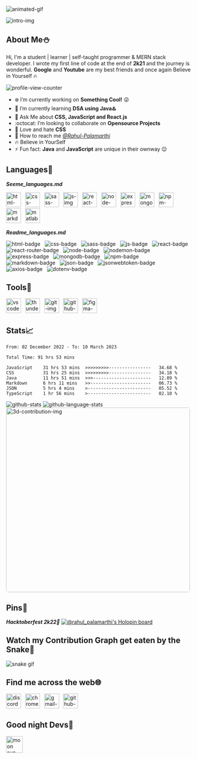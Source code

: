 <!-- Intro section -->

![animated-gif](https://github.com/Rahul-Palamarthi/Rahul-Palamarthi/blob/main/assets/coding-animation.gif)

![intro-img](https://github.com/Rahul-Palamarthi/Rahul-Palamarthi/blob/main/assets/header.png)


## About Me⛄
Hi, I'm a student | learner | self-taught programmer & MERN stack developer. I wrote my first line of code at the end of **2k21** and the journey is wonderful. **Google** and **Youtube** are my best friends and once again Believe in Yourself 🔥 <br>

<!-- <span>![discord-active-status](https://dcbadge.vercel.app/api/shield/733645557989376011)</span>&nbsp;&nbsp; -->
<span>![profile-view-counter](https://komarev.com/ghpvc/?username=Rahul-Palamarthi&style=for-the-badge&color=blueviolet)</span>

-   ❄️ I’m currently working on **Something Cool!** 😜
-   🌱 I’m currently learning **DSA using Java♨️**
-   👻 Ask Me about **CSS, JavaScript and React.js**
-   :octocat: I’m looking to collaborate on **Opensource Projects**
-   💙 Love and hate **CSS**
-   📮 How to reach me _[@Rahul-Palamarthi](#find-me-across-the-web)_
-   🔥 Believe in YourSelf
-   ⚡ Fun fact: **Java** and **JavaScript** are unique in their ownway 😉


<!-- language section -->
## Languages🔣
_**Seeme_languages.md**_<br />

<span><img height="40" src="https://github.com/Rahul-Palamarthi/Rahul-Palamarthi/blob/main/assets/languages/html.svg" alt="html-img"/></span>&nbsp;&nbsp;
<span><img height="40" src="https://github.com/Rahul-Palamarthi/Rahul-Palamarthi/blob/main/assets/languages/css.svg" alt="css-img"/></span>&nbsp;&nbsp;
<span><img height="40" src="https://github.com/Rahul-Palamarthi/Rahul-Palamarthi/blob/main/assets/languages/sass.svg" alt="sass-img"/></span>&nbsp;&nbsp;
<span><img height="40" src="https://github.com/Rahul-Palamarthi/Rahul-Palamarthi/blob/main/assets/languages/js.svg" alt="js-img"/></span>&nbsp;&nbsp;
<span><img height="40" src="https://github.com/Rahul-Palamarthi/Rahul-Palamarthi/blob/main/assets/languages/react.svg" alt="react-img"/></span>&nbsp;&nbsp;
<span><img height="40" src="https://github.com/Rahul-Palamarthi/Rahul-Palamarthi/blob/main/assets/languages/node.svg" alt="node-img"/></span>&nbsp;&nbsp;
<span><img height="40" src="https://github.com/Rahul-Palamarthi/Rahul-Palamarthi/blob/main/assets/languages/express.svg" alt="express-img"/></span>&nbsp;&nbsp;
<span><img height="40" src="https://github.com/Rahul-Palamarthi/Rahul-Palamarthi/blob/main/assets/languages/mongodb.svg" alt="mongodb-img"/></span>&nbsp;&nbsp;
<span><img height="40" src="https://github.com/Rahul-Palamarthi/Rahul-Palamarthi/blob/main/assets/languages/npm.svg" alt="npm-img"/></span>&nbsp;&nbsp;
<span><img height="40" src="https://github.com/Rahul-Palamarthi/Rahul-Palamarthi/blob/main/assets/languages/markdown.svg" alt="markdown-img"/></span>&nbsp;&nbsp;
<span><img height="40" src="https://github.com/Rahul-Palamarthi/Rahul-Palamarthi/blob/main/assets/languages/matlab.svg" alt="matlab-img"/></span>&nbsp;&nbsp;

_**Readme_languages.md**_<br />

<span><img src="https://img.shields.io/badge/HTML5-ff5722.svg?style=for-the-badge&logo=HTML5&logoColor=white" alt="html-badge"/></span>&nbsp;&nbsp;
<span><img src="https://img.shields.io/badge/CSS3-004ce8.svg?style=for-the-badge&logo=CSS3&logoColor=white" alt="css-badge"/></span>&nbsp;&nbsp;
<span><img src="https://img.shields.io/badge/Sass-CC6799.svg?style=for-the-badge&logo=Sass&logoColor=white" alt="sass-badge"/></span>&nbsp;&nbsp;
<span><img src="https://img.shields.io/badge/JavaScript-ffdf00.svg?style=for-the-badge&logo=JavaScript&logoColor=black" alt="js-badge"/></span>&nbsp;&nbsp;
<span><img src="https://img.shields.io/badge/React-61DAFB.svg?style=for-the-badge&logo=React&logoColor=black" alt="react-badge"/></span>&nbsp;&nbsp;
<span><img src="https://img.shields.io/badge/React%20Router-ec4545.svg?style=for-the-badge&logo=React-Router&logoColor=white" alt="react-router-badge"/></span>&nbsp;&nbsp;
<span><img src="https://img.shields.io/badge/Node.js-339933.svg?style=for-the-badge&logo=nodedotjs&logoColor=white" alt="node-badge"/></span>&nbsp;&nbsp;
<span><img src="https://img.shields.io/badge/Nodemon-76D04B.svg?style=for-the-badge&logo=Nodemon&logoColor=white" alt="nodemon-badge"/></span>&nbsp;&nbsp;
<span><img src="https://img.shields.io/badge/Express-000000.svg?style=for-the-badge&logo=Express&logoColor=white" alt="express-badge"/></span>&nbsp;&nbsp;
<span><img src="https://img.shields.io/badge/MongoDB-10aa50.svg?style=for-the-badge&logo=MongoDB&logoColor=white" alt="mongodb-badge"/></span>&nbsp;&nbsp;
<span><img src="https://img.shields.io/badge/npm-c33435.svg?style=for-the-badge&logo=npm&logoColor=white" alt="npm-badge"/></span>&nbsp;&nbsp;
<span><img src="https://img.shields.io/badge/Markdown-000000.svg?style=for-the-badge&logo=Markdown&logoColor=white" alt="markdown-badge"/></span>&nbsp;&nbsp;
<span><img src="https://img.shields.io/badge/JSON-000000.svg?style=for-the-badge&logo=JSON&logoColor=white" alt="json-badge"/></span>&nbsp;&nbsp;
<span><img src="https://img.shields.io/badge/JSON%20Web%20Tokens-000000.svg?style=for-the-badge&logo=JSON-Web-Tokens&logoColor=white" alt="jsonwebtoken-badge"/></span>&nbsp;&nbsp;
<span><img src="https://img.shields.io/badge/Axios-5A29E4.svg?style=for-the-badge&logo=Axios&logoColor=white" alt="axios-badge" /></span>&nbsp;&nbsp;
<span><img src="https://img.shields.io/badge/.ENV-ECD53F.svg?style=for-the-badge&logo=dotenv&logoColor=black" alt="dotenv-badge"/></span>&nbsp;&nbsp;


<!-- tools section -->
## Tools🧰
<span><img height="40" src="https://github.com/Rahul-Palamarthi/Rahul-Palamarthi/blob/main/assets/tools/vscode.svg" alt="vscode-img"/></span>&nbsp;&nbsp;
<span><img height="40" src="https://github.com/Rahul-Palamarthi/Rahul-Palamarthi/blob/main/assets/tools/thunderclient.svg" alt="thunderclient-img"/></span>&nbsp;&nbsp;
<span><img height="40" src="https://github.com/Rahul-Palamarthi/Rahul-Palamarthi/blob/main/assets/tools/git.svg" alt="git-img"/></span>&nbsp;&nbsp;
<span><img height="40" src="https://github.com/Rahul-Palamarthi/Rahul-Palamarthi/blob/main/assets/tools/github.svg" alt="github-img"/></span>&nbsp;&nbsp;
<span><img height="40" src="https://github.com/Rahul-Palamarthi/Rahul-Palamarthi/blob/main/assets/tools/figma.svg" alt="figma-img"/></span>&nbsp;&nbsp;


<!-- stats section-->
## Stats📈

<!--START_SECTION:waka-->

```text
From: 02 December 2022 - To: 10 March 2023

Total Time: 91 hrs 53 mins

JavaScript    31 hrs 53 mins  >>>>>>>>>----------------   34.68 %
CSS           31 hrs 25 mins  >>>>>>>>>----------------   34.18 %
Java          11 hrs 51 mins  >>>----------------------   12.89 %
Markdown      6 hrs 11 mins   >>-----------------------   06.73 %
JSON          5 hrs 4 mins    >------------------------   05.52 %
TypeScript    1 hr 56 mins    >------------------------   02.10 %
```

<!--END_SECTION:waka-->

<img src="https://github-readme-stats.vercel.app/api?username=Rahul-Palamarthi&show_icons=true&theme=transparent&border_color=161b22&bg_color=161b22&title_color=5555ff&icon_color=be90f2&text_color=aaffff&card_width=500" alt="github-stats"/>

<img src="https://github-readme-stats.vercel.app/api/top-langs/?username=Rahul-Palamarthi&layout=compact&theme=transparent&border_color=161b22&bg_color=161b22&title_color=5555ff&text_color=aaffff&card_width=450" alt="github-language-stats" />

<img width="500" style="border-radius: 5px;" src="https://github.com/Rahul-Palamarthi/Rahul-Palamarthi/blob/main/profile-3d-contrib/profile-night-rainbow.svg" alt="3d-contribution-img" />


<!-- pins section -->
## Pins📍

_**Hacktoberfest 2k22🎉**_
[![@rahul_palamarthi's Holopin board](https://holopin.me/rahul_palamarthi)](https://holopin.io/@rahul_palamarthi)


<!-- snake section -->
## Watch my Contribution Graph get eaten by the Snake🐍
![snake gif](https://github.com/Rahul-Palamarthi/Rahul-Palamarthi/blob/output/github-contribution-grid-snake.svg)


<!-- social section -->
## Find me across the web🌐
[<img height="40" src="https://github.com/Rahul-Palamarthi/Rahul-Palamarthi/blob/main/assets/social/discord.svg" alt="discord-img"/>](https://discord.com/users/733645557989376011 "discord")&nbsp;&nbsp;
[<img height="40" src="https://github.com/Rahul-Palamarthi/Rahul-Palamarthi/blob/main/assets/social/chrome.svg" alt="chrome-img"/>](https://rahul-palamarthi.github.io/Web-Portfolio/ "portfolio")&nbsp;&nbsp;
[<img height="40" src="https://github.com/Rahul-Palamarthi/Rahul-Palamarthi/blob/main/assets/social/gmail.svg" alt="gmail-img"/>](mailto:rahulpalamarthi@gmail.com "gmail")&nbsp;&nbsp;
[<img height="40" src="https://github.com/Rahul-Palamarthi/Rahul-Palamarthi/blob/main/assets/social/github.svg" alt="github-img"/>](https://github.com/Rahul-Palamarthi "github")&nbsp;&nbsp;


<!-- bottom section -->
<!-- ## Stop digging, you've hit the bottom⛏ -->
<!-- <img src="https://github.com/Rahul-Palamarthi/Rahul-Palamarthi/blob/main/assets/dino.gif" alt="dino-gif" /> -->


<!-- Moon section -->
## Good night Devs🥱
<img height="45" src="https://moon-svg.minung.dev/moon.svg?theme=ray&rotate=340" alt="moon svg logo"/>
